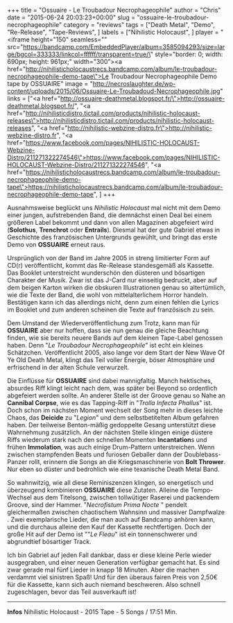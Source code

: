 +++
title = "Ossuaire - Le Troubadour Necrophageophile"
author = "Chris"
date = "2015-06-24 20:03:23+00:00"
slug = "ossuaire-le-troubadour-necrophageophile"
category = "reviews"
tags = ["Death Metal", "Demo", "Re-Release", "Tape-Reviews", ]
labels = ["Nihilistic Holocaust", ]
player = "<iframe height=\"150\" seamless=\"\" src=\"https://bandcamp.com/EmbeddedPlayer/album=3585094293/size=large/bgcol=333333/linkcol=ffffff/transparent=true/\" style=\"border: 0; width: 690px; height: 961px;\" width=\"300\"><a href=\"http://nihilisticholocaustrecs.bandcamp.com/album/le-troubadour-necrophageophile-demo-tape\">Le Troubadour Necrophageophile Demo tape by OSSUAIRE</a></iframe>"
image = "http://necroslaughter.de/wp-content/uploads/2015/06/Ossuaire-Le-Troubadoud-Necrophageophile.jpg"
links = ["<a href=\"http://ossuaire-deathmetal.blogspot.fr/\">http://ossuaire-deathmetal.blogspot.fr/</a>", "<a href=\"http://nihilisticdistro.tictail.com/products/nihilistic-holocaust-releases\">http://nihilisticdistro.tictail.com/products/nihilistic-holocaust-releases</a>", "<a href=\"http://nihilistic-webzine-distro.fr\">http://nihilistic-webzine-distro.fr</a>", "<a href=\"https://www.facebook.com/pages/NIHILISTIC-HOLOCAUST-Webzine-Distro/211271322274546\">https://www.facebook.com/pages/NIHILISTIC-HOLOCAUST-Webzine-Distro/211271322274546</a>", "<a href=\"https://nihilisticholocaustrecs.bandcamp.com/album/le-troubadour-necrophageophile-demo-tape\">https://nihilisticholocaustrecs.bandcamp.com/album/le-troubadour-necrophageophile-demo-tape</a>", ]
+++

Ausnahmsweise beglückt uns _Nihilistic Holocaust_ mal nicht mit dem Demo einer jungen, aufstrebenden Band, die demnächst einen Deal bei einem größeren Label bekommt und dann von allen Magazinen abgefeiert wird (**Solothus**, **Trenchrot** oder **Entrails**). Diesmal hat der gute Gabriel etwas in Geschichte des französischen Untergrunds gewühlt, und bringt das erste Demo von **OSSUAIRE** erneut raus.

Ursprünglich von der Band im Jahre 2005 in streng limitierter Form auf CD(r) veröffentlicht, kommt das Re-Release standesgemäß als Kassette. Das Booklet unterstreicht wunderschön den düsteren und bösartigen Charakter der Musik. Zwar ist das J-Card nur einseitig bedruckt, aber auf dem beigen Karton wirken die obskuren Illustrationen genau so altertümlich, wie die Texte der Band, die wohl von mittelalterlichem Horror handeln. Bestätigen kann ich das allerdings nicht, denn zum einen fehlen die Lyrics im Booklet und zum anderen scheinen die Texte auf französisch zu sein.

Dem Umstand der Wiederveröffentlichung zum Trotz, kann man für **OSSUAIRE** aber nur hoffen, dass sie nun genau die gleiche Beachtung finden, wie sie bereits neuere Bands auf dem kleinen Tape-Label genossen haben. Denn "_Le Troubadour Necrophageophile_" ist echt ein kleines Schätzchen. Veröffentlicht 2005, also lange vor dem Start der New Wave Of Ye Old Death Metal, klingt das Teil voller Energie, böser Atmosphäre und erfrischend in der alten Schule verwurzelt.

Die Einflüsse für **OSSUAIRE** sind dabei mannigfaltig. Manch hektisches, absurdes Riff klingt leicht nach dem, was später bei Beyond so ordentlich abgefeiert werden sollte. An anderer Stelle ist der Groove genau so Nahe an **Cannibal Corpse**, wie es das Tapping-Riff in "_Trolla Infecta Phallus_" ist. Doch schon im nächsten Moment wechselt der Song mehr in dieses leichte Chaos, das **Deicide** zu "_Legion_" und dem selbstbetitelten Album gefahren haben. Der teilweise Benton-mäßig gedoppelte Gesang unterstützt diese Wahrnehmung zusätzlich.
An der nächsten Stelle klingen einige düstere Riffs wiederum stark nach den schnellen Momenten **Incantation**s und frühen **Immolation**, was auch einige Drum-Pattern unterstreichen. Wenn zwischen stampfenden Beats und furiosen Geballer dann der Doublebass-Panzer rollt, erinnern die Songs an die Kriegsmaschinerie von **Bolt Thrower**. Nur eben so düster und bedrohlich wie eine texanische Death Metal Band.

So wahnwitzig, wie all diese Reminiszenzen klingen, so energetisch und überzeugend kombinieren **OSSUAIRE** diese Zutaten. Alleine die Tempo-Wechsel aus dem Titelsong, zwischen tollwütiger Raserei und packendem Groove, sind der Hammer. "_Necrofistum Prima Nocte_ " pendelt gleichermaßen zwischen chaotischem Wahnsinn und massiver Dampfwalze . Zwei exemplarische Lieder, die man auch auf Bandcamp anhören kann, und die durchaus alleine den Kauf der Kassette rechtfertigen. Doch der große Hit auf der Demo ist ""_Le Fleau_" ist ein tonnenschwerer und abgrundtief bösartiger Track.

Ich bin Gabriel auf jeden Fall dankbar, dass er diese kleine Perle wieder ausgegraben, und einer neuen Generation verfügbar gemacht hat. Es sind zwar gerade mal fünf Lieder in knapp 18 Minuten. Aber die machen verdammt viel sinistren Spaß! Und für den überaus fairen Preis von 2,50€ für die Kassette, kann sich auch niemand beschweren. Also schnell zugeschlagen, bevor das Teil ausverkauft ist!





---
**Infos**
Nihilistic Holocaust - 2015
Tape - 5 Songs / 17:51 Min.
